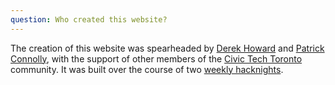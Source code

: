 ```yaml
---
question: Who created this website?
---
```


The creation of this website was spearheaded by [Derek
Howard](https://github.com/derekhoward/) and [Patrick
Connolly](https://github.com/patcon), with the support of other members of the
[Civic Tech Toronto](http://civictech.ca/) community. It was built over the
course of two [weekly hacknights](http://meetup.com/Civic-Tech-Toronto/).
